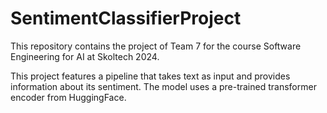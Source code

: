 # SentimentClassifierProject

This repository contains the project of Team 7 for the course Software Engineering for AI at Skoltech 2024. 

This project features a pipeline that takes text as input and provides information about its sentiment.
The model uses a pre-trained transformer encoder from HuggingFace.

